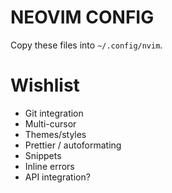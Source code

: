 # NEOVIM CONFIG

Copy these files into `~/.config/nvim`.

# Wishlist

- Git integration
- Multi-cursor
- Themes/styles
- Prettier / autoformating
- Snippets
- Inline errors
- API integration?
